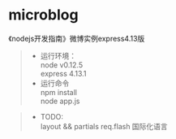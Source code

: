 microblog
=========

《nodejs开发指南》微博实例express4.13版

> * 运行环境：  
        node v0.12.5  
        express 4.13.1
> * 运行命令   
        npm install  
        node app.js

> * TODO:  
        layout && partials
        req.flash
        国际化语言
